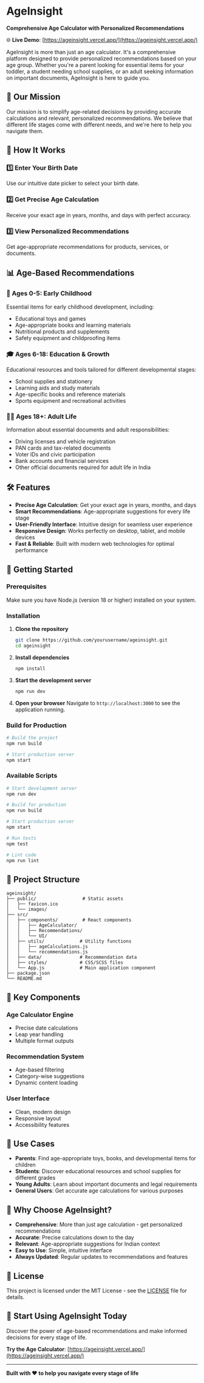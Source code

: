 # AgeInsight

**Comprehensive Age Calculator with Personalized Recommendations**

🌐 **Live Demo**: [https://ageinsight.vercel.app/](https://ageinsight.vercel.app/)

AgeInsight is more than just an age calculator. It's a comprehensive platform designed to provide personalized recommendations based on your age group. Whether you're a parent looking for essential items for your toddler, a student needing school supplies, or an adult seeking information on important documents, AgeInsight is here to guide you.

## 🎯 Our Mission

Our mission is to simplify age-related decisions by providing accurate calculations and relevant, personalized recommendations. We believe that different life stages come with different needs, and we're here to help you navigate them.

## 🚀 How It Works

### **1️⃣ Enter Your Birth Date**
Use our intuitive date picker to select your birth date.

### **2️⃣ Get Precise Age Calculation**
Receive your exact age in years, months, and days with perfect accuracy.

### **3️⃣ View Personalized Recommendations**
Get age-appropriate recommendations for products, services, or documents.

## 📊 Age-Based Recommendations

### **👶 Ages 0-5: Early Childhood**
Essential items for early childhood development, including:
- Educational toys and games
- Age-appropriate books and learning materials
- Nutritional products and supplements
- Safety equipment and childproofing items

### **🎓 Ages 6-18: Education & Growth**
Educational resources and tools tailored for different developmental stages:
- School supplies and stationery
- Learning aids and study materials
- Age-specific books and reference materials
- Sports equipment and recreational activities

### **🧑‍💼 Ages 18+: Adult Life**
Information about essential documents and adult responsibilities:
- Driving licenses and vehicle registration
- PAN cards and tax-related documents
- Voter IDs and civic participation
- Bank accounts and financial services
- Other official documents required for adult life in India

## 🛠️ Features

- **Precise Age Calculation**: Get your exact age in years, months, and days
- **Smart Recommendations**: Age-appropriate suggestions for every life stage
- **User-Friendly Interface**: Intuitive design for seamless user experience
- **Responsive Design**: Works perfectly on desktop, tablet, and mobile devices
- **Fast & Reliable**: Built with modern web technologies for optimal performance

## 🚀 Getting Started

### Prerequisites

Make sure you have Node.js (version 18 or higher) installed on your system.

### Installation

1. **Clone the repository**
   ```bash
   git clone https://github.com/yourusername/ageinsight.git
   cd ageinsight
   ```

2. **Install dependencies**
   ```bash
   npm install
   ```

3. **Start the development server**
   ```bash
   npm run dev
   ```

4. **Open your browser**
   Navigate to `http://localhost:3000` to see the application running.

### Build for Production

```bash
# Build the project
npm run build

# Start production server
npm start
```

### Available Scripts

```bash
# Start development server
npm run dev

# Build for production
npm run build

# Start production server
npm start

# Run tests
npm test

# Lint code
npm run lint
```

## 📁 Project Structure

```
ageinsight/
├── public/                 # Static assets
│   ├── favicon.ico
│   └── images/
├── src/
│   ├── components/         # React components
│   │   ├── AgeCalculator/
│   │   ├── Recommendations/
│   │   └── UI/
│   ├── utils/             # Utility functions
│   │   ├── ageCalculations.js
│   │   └── recommendations.js
│   ├── data/              # Recommendation data
│   ├── styles/            # CSS/SCSS files
│   └── App.js             # Main application component
├── package.json
└── README.md
```

## 🎨 Key Components

### Age Calculator Engine
- Precise date calculations
- Leap year handling
- Multiple format outputs

### Recommendation System
- Age-based filtering
- Category-wise suggestions
- Dynamic content loading

### User Interface
- Clean, modern design
- Responsive layout
- Accessibility features

## 🤝 Use Cases

- **Parents**: Find age-appropriate toys, books, and developmental items for children
- **Students**: Discover educational resources and school supplies for different grades
- **Young Adults**: Learn about important documents and legal requirements
- **General Users**: Get accurate age calculations for various purposes

## 🌟 Why Choose AgeInsight?

- **Comprehensive**: More than just age calculation - get personalized recommendations
- **Accurate**: Precise calculations down to the day
- **Relevant**: Age-appropriate suggestions for Indian context
- **Easy to Use**: Simple, intuitive interface
- **Always Updated**: Regular updates to recommendations and features

## 📄 License

This project is licensed under the MIT License - see the [LICENSE](LICENSE) file for details.

## 🚀 Start Using AgeInsight Today

Discover the power of age-based recommendations and make informed decisions for every stage of life.

**Try the Age Calculator**: [https://ageinsight.vercel.app/](https://ageinsight.vercel.app/)

---

**Built with ❤️ to help you navigate every stage of life**
